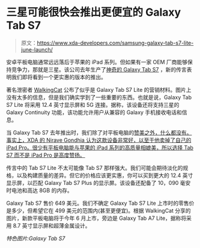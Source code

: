 # 三星可能很快会推出更便宜的 Galaxy Tab S7

> 原文：<https://www.xda-developers.com/samsung-galaxy-tab-s7-lite-june-launch/>

安卓平板电脑通常远远落后于苹果的 iPad 系列。但如果有一家 OEM 厂商能够保持竞争力，那就是三星。该公司去年生产了[神奇的 Galaxy Tab S7](https://www.xda-developers.com/samsung-galaxy-tab-s7-review/) ，新的传言表明我们即将看到一个更实惠的版本的推出。

著名泄密者 [WalkingCat](https://twitter.com/_h0x0d_/status/1362336216310448132) 公布了似乎是 Galaxy Tab S7 Lite 的营销材料。图片上没有太多的信息，但是我们确实学到了一些重要的东西。也就是说，Galaxy Tab S7 Lite 将采用 12.4 英寸显示屏和 5G 连接。据称，该设备还将支持三星的 Galaxy Continuity 功能，该功能允许用户从兼容的 Galaxy 手机接收电话和信息。

当 Galaxy Tab S7 去年推出时，我们除了对平板电脑的[赞美之外，什么都没有。事实上，XDA 的 Nirave Gondhia 认为这款设备非常好，以至于他卖掉了自己的 iPad Pro。很少有平板电脑能与苹果的 iPad 系列的高质量相媲美，所以选择 Tab S7 而不是 iPad Pro 是高度赞扬。](https://www.xda-developers.com/samsung-galaxy-tab-s7-review/)

传言中的 Tab S7 Lite 不太可能像 Tab S7 那样强大。我们可能会期待淡化的规格，以及构建质量的差异。但它的价格应该更实惠，你可以买到更大的 12.4 英寸显示屏，以匹配 Galaxy Tab S7 Plus 的显示屏。该设备还配备了 10，090 毫安时电池和高达 8GB 的内存。

Galaxy Tab S7 售价 649 美元。我们不确定 Galaxy Tab S7 Lite 上市时的零售价是多少，但希望它在 499 美元的范围内(甚至更便宜)。根据 WalkingCat 分享的图片，新款平板电脑将于今年 6 月上市，旁边是 Galaxy Tab A7 Lite，据称将采用 8.7 英寸显示屏和超薄金属设计。

*特色图片:Galaxy Tab S7*